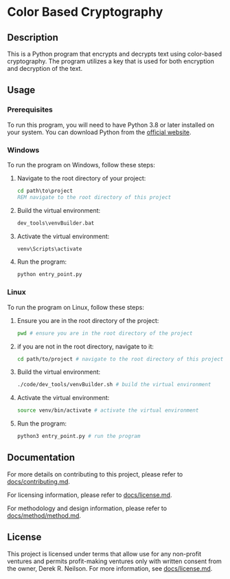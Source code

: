 # Color Based Cryptography

## Description

This is a Python program that encrypts and decrypts text using color-based cryptography. The program utilizes a key that is used for both encryption and decryption of the text.

## Usage

### Prerequisites

To run this program, you will need to have Python 3.8 or later installed on your system. You can download Python from the [official website](https://www.python.org/downloads/).

### Windows

To run the program on Windows, follow these steps:

1. Navigate to the root directory of your project:

   ```cmd
   cd path\to\project
   REM navigate to the root directory of this project
   ```

2. Build the virtual environment:

   ```cmd
   dev_tools\venvBuilder.bat
   ```

3. Activate the virtual environment:

   ```cmd
   venv\Scripts\activate
   ```

4. Run the program:

   ```cmd
   python entry_point.py
   ```

### Linux

To run the program on Linux, follow these steps:

1. Ensure you are in the root directory of the project:

   ```bash
   pwd # ensure you are in the root directory of the project
   ```

2. if you are not in the root directory, navigate to it:

   ```bash
   cd path/to/project # navigate to the root directory of this project
   ```

3. Build the virtual environment:

   ```bash
   ./code/dev_tools/venvBuilder.sh # build the virtual environment
   ```

4. Activate the virtual environment:

   ```bash
   source venv/bin/activate # activate the virtual environment
   ```

5. Run the program:

   ```bash
   python3 entry_point.py # run the program
   ```

## Documentation

For more details on contributing to this project, please refer to [docs/contributing.md](docs/contributing.md).

For licensing information, please refer to [docs/license.md](docs/license.md).

For methodology and design information, please refer to [docs/method/method.md](docs/method/method.md).

## License

This project is licensed under terms that allow use for any non-profit ventures and permits profit-making ventures only with written consent from the owner, Derek R. Neilson. For more information, see [docs/license.md](docs/license.md).
